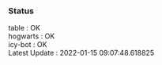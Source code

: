 ### Status


table : OK  
hogwarts : OK  
icy-bot : OK  
Latest Update : 2022-01-15 09:07:48.618825
